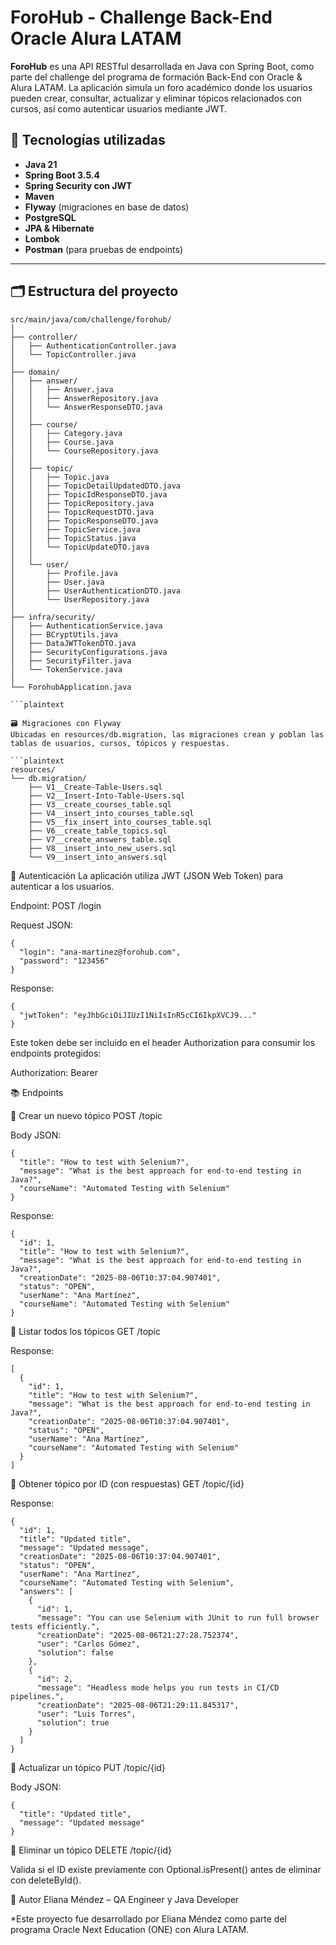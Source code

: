 # ForoHub - Challenge Back-End Oracle Alura LATAM

**ForoHub** es una API RESTful desarrollada en Java con Spring Boot, como parte del challenge del programa de formación Back-End con Oracle & Alura LATAM. La aplicación simula un foro académico donde los usuarios pueden crear, consultar, actualizar y eliminar tópicos relacionados con cursos, así como autenticar usuarios mediante JWT.

## 🚀 Tecnologías utilizadas

- **Java 21**
- **Spring Boot 3.5.4**
- **Spring Security con JWT**
- **Maven**
- **Flyway** (migraciones en base de datos)
- **PostgreSQL** 
- **JPA & Hibernate**
- **Lombok**
- **Postman** (para pruebas de endpoints)

---

## 🗂️ Estructura del proyecto

```plaintext
src/main/java/com/challenge/forohub/
│
├── controller/
│   ├── AuthenticationController.java
│   └── TopicController.java
│
├── domain/
│   ├── answer/
│   │   ├── Answer.java
│   │   ├── AnswerRepository.java
│   │   └── AnswerResponseDTO.java
│   │
│   ├── course/
│   │   ├── Category.java
│   │   ├── Course.java
│   │   └── CourseRepository.java
│   │
│   ├── topic/
│   │   ├── Topic.java
│   │   ├── TopicDetailUpdatedDTO.java
│   │   ├── TopicIdResponseDTO.java
│   │   ├── TopicRepository.java
│   │   ├── TopicRequestDTO.java
│   │   ├── TopicResponseDTO.java
│   │   ├── TopicService.java
│   │   ├── TopicStatus.java
│   │   └── TopicUpdateDTO.java
│   │
│   └── user/
│       ├── Profile.java
│       ├── User.java
│       ├── UserAuthenticationDTO.java
│       └── UserRepository.java
│
├── infra/security/
│   ├── AuthenticationService.java
│   ├── BCryptUtils.java
│   ├── DataJWTTokenDTO.java
│   ├── SecurityConfigurations.java
│   ├── SecurityFilter.java
│   └── TokenService.java
│
└── ForohubApplication.java

```plaintext

🗃️ Migraciones con Flyway
Ubicadas en resources/db.migration, las migraciones crean y poblan las tablas de usuarios, cursos, tópicos y respuestas.

```plaintext
resources/
└── db.migration/
    ├── V1__Create-Table-Users.sql
    ├── V2__Insert-Into-Table-Users.sql
    ├── V3__create_courses_table.sql
    ├── V4__insert_into_courses_table.sql
    ├── V5__fix_insert_into_courses_table.sql
    ├── V6__create_table_topics.sql
    ├── V7__create_answers_table.sql
    ├── V8__insert_into_new_users.sql
    └── V9__insert_into_answers.sql
```

🔐 Autenticación
La aplicación utiliza JWT (JSON Web Token) para autenticar a los usuarios.

Endpoint: POST /login

Request JSON:

```plaintext
{
  "login": "ana-martinez@forohub.com",
  "password": "123456"
}
```

Response:

```plaintext
{
  "jwtToken": "eyJhbGciOiJIUzI1NiIsInR5cCI6IkpXVCJ9..."
}
```

Este token debe ser incluido en el header Authorization para consumir los endpoints protegidos:

Authorization: Bearer <token>

📚 Endpoints

🔸 Crear un nuevo tópico
POST /topic

Body JSON:

```plaintext
{
  "title": "How to test with Selenium?",
  "message": "What is the best approach for end-to-end testing in Java?",
  "courseName": "Automated Testing with Selenium"
}
```

Response:

```plaintext
{
  "id": 1,
  "title": "How to test with Selenium?",
  "message": "What is the best approach for end-to-end testing in Java?",
  "creationDate": "2025-08-06T10:37:04.907401",
  "status": "OPEN",
  "userName": "Ana Martínez",
  "courseName": "Automated Testing with Selenium"
}
```

🔹 Listar todos los tópicos
GET /topic

Response:

```plaintext
[
  {
    "id": 1,
    "title": "How to test with Selenium?",
    "message": "What is the best approach for end-to-end testing in Java?",
    "creationDate": "2025-08-06T10:37:04.907401",
    "status": "OPEN",
    "userName": "Ana Martínez",
    "courseName": "Automated Testing with Selenium"
  }
]
```

🔸 Obtener tópico por ID (con respuestas)
GET /topic/{id}

Response:
```plaintext
{
  "id": 1,
  "title": "Updated title",
  "message": "Updated message",
  "creationDate": "2025-08-06T10:37:04.907401",
  "status": "OPEN",
  "userName": "Ana Martínez",
  "courseName": "Automated Testing with Selenium",
  "answers": [
    {
      "id": 1,
      "message": "You can use Selenium with JUnit to run full browser tests efficiently.",
      "creationDate": "2025-08-06T21:27:28.752374",
      "user": "Carlos Gómez",
      "solution": false
    },
    {
      "id": 2,
      "message": "Headless mode helps you run tests in CI/CD pipelines.",
      "creationDate": "2025-08-06T21:29:11.845317",
      "user": "Luis Torres",
      "solution": true
    }
  ]
}
```

🔹 Actualizar un tópico
PUT /topic/{id}

Body JSON:
```plaintext
{
  "title": "Updated title",
  "message": "Updated message"
}
```
🔸 Eliminar un tópico
DELETE /topic/{id}

Valida si el ID existe previamente con Optional.isPresent() antes de eliminar con deleteById().

👤 Autor
Eliana Méndez – QA Engineer y Java Developer

*Este proyecto fue desarrollado por Eliana Méndez como parte del programa Oracle Next Education (ONE) con Alura LATAM.





